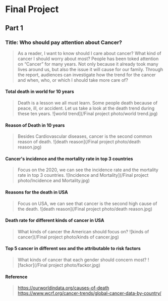 # Final Project
## Part 1
### Title: Who should pay attention about Cancer?
> As a reader, I want to know should I care about cancer? What kind of cancer I should worry about most? 
> People has been toked attention on “Cancer” for many years. Not only because it already took many lives around us, but also the issue it will cause for our family. Through the report, audiences can investigate how the trend for the cancer and when, who, or which I should take more care of?

#### Total death in world for 10 years
> Death is a lesson we all must learn. Some people death because of peace, ill, or accident. Let us take a look at the death trend during these ten years.
![world trend](/Final project photo/world trend.jpg)

#### Reason of Death in 10 years
> Besides Cardiovascular diseases, cancer is the second common reason of death.
> ![death reason](/Final project photo/death reason.jpg)

#### Cancer's incidence and the mortality rate in top 3 countries
> Focus on the 2020, we can see the incidence rate and the mortality rate in top 3 countries.
> ![Incidence and Mortality](/Final project photo/Incidence and Mortality.jpg)

#### Reasons for the death in USA
> Focus on USA, we can see that cancer is the second high cause of the death.
> ![death reason](/Final project photo/death reason.jpg)

#### Death rate for different kinds of cancer in USA
> What kinds of cancer the American should focus on?
> ![kinds of cancer](/Final project photo/kinds of cancer.jpg)

#### Top 5 cancer in different sex and the attributable to risk factors
> What kinds of cancer that each gender should concern most?
> ![fackor](/Final project photo/fackor.jpg)

#### Reference
> https://ourworldindata.org/causes-of-death
> https://www.wcrf.org/cancer-trends/global-cancer-data-by-country/
